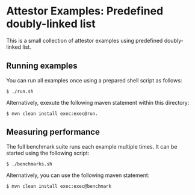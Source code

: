 Attestor Examples: Predefined doubly-linked list
==================================================

This is a small collection of attestor examples using predefined doubly-linked list.


## Running examples

You can run all examples once using a prepared shell script as follows:

    $ ./run.sh

Alternatively, exexute the following maven statement within this directory:

    $ mvn clean install exec:exec@run.


## Measuring performance

The full benchmark suite runs each example multiple times. It can be started using the following script:

    $ ./benchmarks.sh

Alternatively, you can use the following maven statement: 

    $ mvn clean install exec:exec@benchmark
